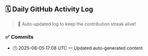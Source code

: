 ## 🗓️ Daily GitHub Activity Log

> 🤖 Auto-updated log to keep the contribution streak alive!

### ✅ Commits

- 🕒 2025-06-05 17:08 UTC — Updated auto-generated content

